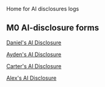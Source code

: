 Home for AI disclosures logs

## M0 AI-disclosure forms
[Daniel's AI Disclosure](forms/M0_AI_Declaration_Daniel_Shi_301594914.pdf)

[Ayden's AI Disclosure](forms/M0_AI_Declaration_Ayden_Badyal_301582013.pdf)

[Carter's AI Disclosure](forms/M0_AI_Declaration_Carter_Jones_301585854.pdf)

[Alex's AI Disclosure](forms/M0_AI_Declaration_Alex_Chen_301580068.pdf)